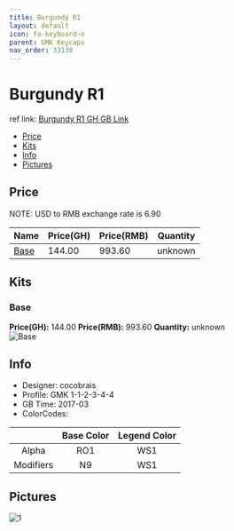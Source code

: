 ```yaml
---
title: Burgundy R1
layout: default
icon: fa-keyboard-o
parent: GMK Keycaps
nav_order: 33130
---
```


# Burgundy R1

ref link: [Burgundy R1 GH GB Link](https://geekhack.org/index.php?topic=87995.0)

* [Price](#price)
* [Kits](#kits)
* [Info](#info)
* [Pictures](#pictures)


## Price  
NOTE: USD to RMB exchange rate is 6.90

| Name          | Price(GH)    |  Price(RMB) | Quantity |
| ------------- | ------------ |  ---------- | -------- |
|[Base](#base)|144.00|993.60|unknown|


## Kits
### Base
**Price(GH):** 144.00    **Price(RMB):** 993.60    **Quantity:** unknown  
<img src="{{ 'assets/images/gmk-keycaps/burgundyr1/kits_pics/base.png' | relative_url }}" alt="Base" class="image featured">


## Info
* Designer: cocobrais
* Profile: GMK 1-1-2-3-4-4
* GB Time: 2017-03
* ColorCodes: 

| |Base Color     | Legend Color
| :-------------: | :-------------: | :------------:
|Alpha|RO1|WS1
|Modifiers|N9|WS1


## Pictures
<img src="{{ 'assets/images/gmk-keycaps/burgundyr2/rendering_pics/1.jpg' | relative_url }}" alt="1" class="image featured">
